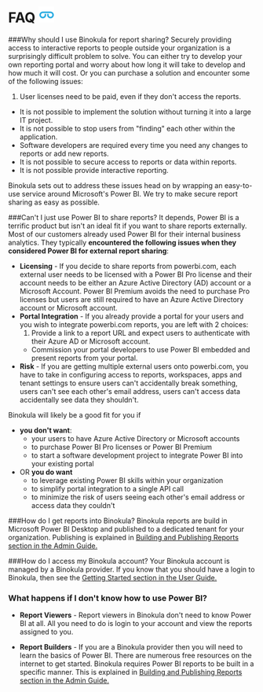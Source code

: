 # FAQ ![](images/favicon.png)

###Why should I use Binokula for report sharing?
Securely providing access to interactive reports to people outside your organization is a surprisingly difficult problem to solve. You can either try to develop your own reporting portal and worry about how long it will take to develop and how much it will cost. Or you can purchase a solution and encounter some of the following issues:

1. User licenses need to be paid, even if they don't access the reports.
+ It is not possible to implement the solution without turning it into a large IT project.
+ It is not possible to stop users from "finding" each other within the application.
+ Software developers are required every time you need any changes to reports or add new reports.
+ It is not possible to secure access to reports or data within reports.
+ It is not possible provide interactive reporting.

Binokula sets out to address these issues head on by wrapping an easy-to-use service around Microsoft's Power BI. We try to make secure report sharing as easy as possible.

###Can't I just use Power BI to share reports?
It depends, Power BI is a terrific product but isn't an ideal fit if you want to share reports externally. Most of our customers already used Power BI for their internal business analytics. They typically **encountered the following issues when they considered Power BI for external report sharing**:

* **Licensing** - If you decide to share reports from powerbi.com, each external user needs to be licensed with a Power BI Pro license and their account needs to be either an Azure Active Directory (AD) account or a Microsoft Account. Power BI Premium avoids the need to purchase Pro licenses but users are still required to have an Azure Active Directory account or Microsoft account.
* **Portal Integration** - If you already provide a portal for your users and you wish to integrate powerbi.com reports, you are left with 2 choices:
    1. Provide a link to a report URL and expect users to authenticate with their Azure AD or Microsoft account.
    + Commission your portal developers to use Power BI embedded and present reports from your portal.
* **Risk** - If you are getting multiple external users onto powerbi.com, you have to take in configuring access to reports, workspaces, apps and tenant settings to ensure users can't accidentally break something, users can't see each other's email address, users can't access data accidentally see data they shouldn't.

Binokula will likely be a good fit for you if 

* **you don't want**:
    * your users to have Azure Active Directory or Microsoft accounts
    * to purchase Power BI Pro licenses or Power BI Premium
    * to start a software development project to integrate Power BI into your existing portal
* OR **you do want** 
    * to leverage existing Power BI skills within your organization
    * to simplify portal integration to a single API call
    * to minimize the risk of users seeing each other's email address or access data they couldn't

###How do I get reports into Binokula?
Binokula reports are build in Microsoft Power BI Desktop and published to a dedicated tenant for your organization. Publishing is explained in [Building and Publishing Reports section in the Admin Guide.](../admin-guide/#building-and-publishing-reports)

###How do I access my Binokula account?
Your Binokula account is managed by a Binokula provider. If you know that you should have a login to Binokula, then see the [Getting Started section in the User Guide.](../user-guide/#getting-started)

### What happens if I don't know how to use Power BI?
* **Report Viewers** - Report viewers in Binokula don't need to know Power BI at all. All you need to do is login to your account and view the reports assigned to you.

* **Report Builders** - If you are a Binokula provider then you will need to learn the basics of Power BI. There are numerous free resources on the internet to get started. Binokula requires Power BI reports to be built in a specific manner. This is explained in [Building and Publishing Reports section in the Admin Guide.](../admin-guide/#building-and-publishing-reports)
